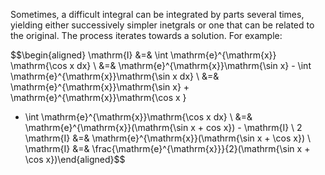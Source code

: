 Sometimes, a difficult integral can be integrated by parts several
times, yielding either successively simpler inetgrals or one that can be
related to the original. The process iterates towards a solution. For
example:

$$\begin{aligned}
\mathrm{I} &=& \int \mathrm{e}^{\mathrm{x}} \mathrm{\cos x dx} \\
&=& \mathrm{e}^{\mathrm{x}}\mathrm{\sin x} - \int \mathrm{e}^{\mathrm{x}}\mathrm{\sin x dx} \\
&=& \mathrm{e}^{\mathrm{x}}\mathrm{\sin x} + \mathrm{e}^{\mathrm{x}}\mathrm{\cos x }
- \int \mathrm{e}^{\mathrm{x}}\mathrm{\cos x dx} \\
&=& \mathrm{e}^{\mathrm{x}}(\mathrm{\sin x + cos x}) - \mathrm{I} \\
2 \mathrm{I} &=& \mathrm{e}^{\mathrm{x}}(\mathrm{\sin x + \cos x}) \\
\mathrm{I} &=& \frac{\mathrm{e}^{\mathrm{x}}}{2}(\mathrm{\sin x + \cos x})\end{aligned}$$
